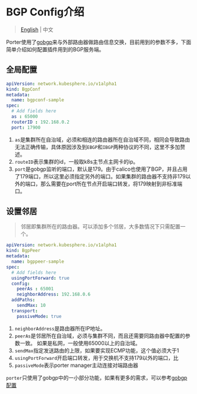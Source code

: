 # BGP Config介绍

> [English](../bgp_config.md) | 中文

Porter使用了[gobgp](https://github.com/osrg/gobgp)来与外部路由器做路由信息交换，目前用到的参数不多，下面简单介绍如何配置插件用到的BGP服务端。

## 全局配置
```yaml
apiVersion: network.kubesphere.io/v1alpha1
kind: BgpConf
metadata:
  name: bgpconf-sample
spec:
  # Add fields here
  as : 65000
  routerID : 192.168.0.2
  port: 17900
```

1. `as`是集群所在自治域，必须和相连的路由器所在自治域不同，相同会导致路由无法正确传输，具体原因涉及到`EBGP`和`IBGP`两种协议的不同，这里不多加赘述。
2. `routeID`表示集群的id，一般取k8s主节点主网卡的ip。
3. `port`是gobgp监听的端口，默认是179。由于calico也使用了BGP，并且占用了179端口，所以这里必须指定另外的端口。如果集群的路由器不支持非179以外的端口，那么需要在port所在节点开启端口转发，将179映射到非标准端口。

## 设置邻居
> 邻居即集群所在的路由器。可以添加多个邻居，大多数情况下只需配置一个。
```yaml
apiVersion: network.kubesphere.io/v1alpha1
kind: BgpPeer
metadata:
  name: bgppeer-sample
spec:
  # Add fields here
  usingPortForward: true
  config:
    peerAs : 65001
    neighborAddress: 192.168.0.6
  addPaths:
    sendMax: 10
  transport:
    passiveMode: true
```

1. `neighborAddress`是路由器所在IP地址。
2. `peerAs`是邻居所在自治域，必须与集群不同，而且还需要同路由器中配置的参数一致。 如果是私网，一般使用65000以上的自治域。
3. `sendMax`指定发送路由的上限，如果要实现ECMP功能，这个值必须大于1
4. `usingPortForward`开启端口转发，用于交换机不支持179以外的端口，比
5. `passiveMode`表示porter manager主动连接对端路由器

`porter`只使用了gobgp中的一小部分功能，如果有更多的需求，可以参考[gobgp 配置](https://github.com/osrg/gobgp/blob/master/docs/sources/configuration.md)